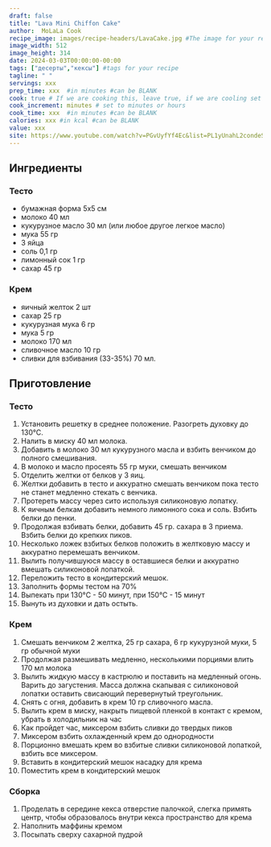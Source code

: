 ```yaml
---
draft: false
title: "Lava Mini Chiffon Cake"
author:  MoLaLa Cook
recipe_image: images/recipe-headers/LavaCake.jpg #The image for your recipe
image_width: 512
image_height: 314
date: 2024-03-03T00:00:00-00:00
tags: ["десерты","кексы"] #tags for your recipe
tagline: " "
servings: xxx
prep_time: xxx  #in minutes #can be BLANK
cook: true # If we are cooking this, leave true, if we are cooling set to false
cook_increment: minutes # set to minutes or hours
cook_time: xxx  #in minutes #can be BLANK
calories: xxx #in kcal #can be BLANK
value: xxx
site: https://www.youtube.com/watch?v=PGvUyfYf4Ec&list=PL1yUnahL2condeSxsLXp72gMVMGck3WnX&index=38&ab_channel=MoLaLaCook
---
```



## Ингредиенты

### Тесто

- бумажная форма 5х5 см 
- молоко 40 мл
- кукурузное масло 30 мл (или любое другое легкое масло)
- мука 55 гр
- 3 яйца
- соль 0,1 гр
- лимонный сок 1 гр
- сахар 45 гр

### Крем

- яичный желток 2 шт
- сахар 25 гр
- кукурузная мука 6 гр
- мука 5 гр
- молоко 170 мл
- сливочное масло 10 гр
- сливки для взбивания (33-35%) 70 мл.
  
## Приготовление

### Тесто 

1. Установить решетку в среднее положение. Разогреть духовку до 130°C.
2. Налить в миску 40 мл молока.
3. Добавить в молоко 30 мл кукурузного масла и взбить венчиком до полного смешивания.
4. В молоко и масло просеять 55 гр муки, смешать венчиком
5. Отделить желтки от белков у 3 яиц.
6. Желтки добавить в тесто и аккуратно смешать венчиком пока тесто не станет медленно стекать с венчика. 
7. Протереть массу через сито используя силиконовую лопатку.
8. К яичным белкам добавить немного лимонного сока и соль. Взбить белки до пенки.
9. Продолжая взбивать белки, добавить 45 гр. сахара в 3 приема. Взбить белки до крепких пиков.
10. Несколько ложек взбитых белков положить в желтковую массу и аккуратно перемешать венчиком.
11. Вылить получившуюся массу в оставшиеся белки и аккуратно вмешать силиконовой лопаткой.
12. Переложить тесто в кондитерский мешок.
13. Заполнить формы тестом на 70%
14. Выпекать при 130°C - 50 минут, при 150°C - 15 минут
15. Вынуть из духовки и дать остыть.

### Крем

1. Смешать венчиком 2 желтка, 25 гр сахара, 6 гр кукурузной муки, 5 гр обычной муки
2. Продолжая размешивать медленно, несколькими порциями влить 170 мл молока
3. Вылить жидкую массу в кастрюлю и поставить на медленный огонь. Варить до загустения. Масса должна скапывая с силиконовой лопатки оставить свисающий перевернутый треугольник.
4. Снять с огня, добавить в крем 10 гр сливочного масла. 
5. Вылить крем в миску, накрыть пищевой пленкой в контакт с кремом, убрать в холодильник на час
6. Как пройдет час, миксером взбить  сливки до твердых пиков
7. Миксером взбить охлажденный крем до однородности
8. Порционно вмешать крем во взбитые сливки силиконовой лопаткой, взбить все миксером.
9. Вставить в кондитерский мешок насадку для крема
10. Поместить крем в кондитерский мешок
    

### Сборка

1. Проделать в середине кекса отверстие палочкой, слегка примять центр, чтобы образовалось внутри кекса пространство для крема
2. Наполнить маффины кремом
3. Посыпать сверху сахарной пудрой